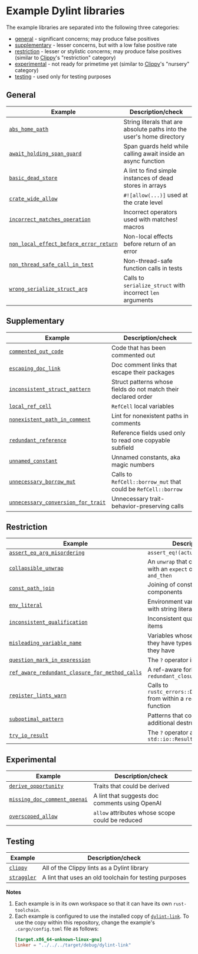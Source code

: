 # Example Dylint libraries

The example libraries are separated into the following three categories:

- [general] - significant concerns; may produce false positives
- [supplementary] - lesser concerns, but with a low false positive rate
- [restriction] - lesser or stylistic concerns; may produce false positives (similar to [Clippy]'s "restriction" category)
- [experimental] - not ready for primetime yet (similar to [Clippy]'s "nursery" category)
- [testing] - used only for testing purposes

<!-- lint descriptions start -->

## General

| Example                                                                                  | Description/check                                                      |
| ---------------------------------------------------------------------------------------- | ---------------------------------------------------------------------- |
| [`abs_home_path`](./general/abs_home_path)                                               | String literals that are absolute paths into the user's home directory |
| [`await_holding_span_guard`](./general/await_holding_span_guard)                         | Span guards held while calling await inside an async function          |
| [`basic_dead_store`](./general/basic_dead_store)                                         | A lint to find simple instances of dead stores in arrays               |
| [`crate_wide_allow`](./general/crate_wide_allow)                                         | `#![allow(...)]` used at the crate level                               |
| [`incorrect_matches_operation`](./general/incorrect_matches_operation)                   | Incorrect operators used with matches! macros                          |
| [`non_local_effect_before_error_return`](./general/non_local_effect_before_error_return) | Non-local effects before return of an error                            |
| [`non_thread_safe_call_in_test`](./general/non_thread_safe_call_in_test)                 | Non-thread-safe function calls in tests                                |
| [`wrong_serialize_struct_arg`](./general/wrong_serialize_struct_arg)                     | Calls to `serialize_struct` with incorrect `len` arguments             |

## Supplementary

| Example                                                                                | Description/check                                              |
| -------------------------------------------------------------------------------------- | -------------------------------------------------------------- |
| [`commented_out_code`](./supplementary/commented_out_code)                             | Code that has been commented out                               |
| [`escaping_doc_link`](./supplementary/escaping_doc_link)                               | Doc comment links that escape their packages                   |
| [`inconsistent_struct_pattern`](./supplementary/inconsistent_struct_pattern)           | Struct patterns whose fields do not match their declared order |
| [`local_ref_cell`](./supplementary/local_ref_cell)                                     | `RefCell` local variables                                      |
| [`nonexistent_path_in_comment`](./supplementary/nonexistent_path_in_comment)           | Lint for nonexistent paths in comments                         |
| [`redundant_reference`](./supplementary/redundant_reference)                           | Reference fields used only to read one copyable subfield       |
| [`unnamed_constant`](./supplementary/unnamed_constant)                                 | Unnamed constants, aka magic numbers                           |
| [`unnecessary_borrow_mut`](./supplementary/unnecessary_borrow_mut)                     | Calls to `RefCell::borrow_mut` that could be `RefCell::borrow` |
| [`unnecessary_conversion_for_trait`](./supplementary/unnecessary_conversion_for_trait) | Unnecessary trait-behavior-preserving calls                    |

## Restriction

| Example                                                                                                      | Description/check                                                                     |
| ------------------------------------------------------------------------------------------------------------ | ------------------------------------------------------------------------------------- |
| [`assert_eq_arg_misordering`](./restriction/assert_eq_arg_misordering)                                       | `assert_eq!(actual, expected)`                                                        |
| [`collapsible_unwrap`](./restriction/collapsible_unwrap)                                                     | An `unwrap` that could be combined with an `expect` or `unwrap` using `and_then`      |
| [`const_path_join`](./restriction/const_path_join)                                                           | Joining of constant path components                                                   |
| [`env_literal`](./restriction/env_literal)                                                                   | Environment variables referred to with string literals                                |
| [`inconsistent_qualification`](./restriction/inconsistent_qualification)                                     | Inconsistent qualification of module items                                            |
| [`misleading_variable_name`](./restriction/misleading_variable_name)                                         | Variables whose names suggest they have types other than the ones they have           |
| [`question_mark_in_expression`](./restriction/question_mark_in_expression)                                   | The `?` operator in expressions                                                       |
| [`ref_aware_redundant_closure_for_method_calls`](./restriction/ref_aware_redundant_closure_for_method_calls) | A ref-aware fork of `redundant_closure_for_method_calls`                              |
| [`register_lints_warn`](./restriction/register_lints_warn)                                                   | Calls to `rustc_errors::DiagCtxtHandle::warn` from within a `register_lints` function |
| [`suboptimal_pattern`](./restriction/suboptimal_pattern)                                                     | Patterns that could perform additional destructuring                                  |
| [`try_io_result`](./restriction/try_io_result)                                                               | The `?` operator applied to `std::io::Result`                                         |

## Experimental

| Example                                                                   | Description/check                               |
| ------------------------------------------------------------------------- | ----------------------------------------------- |
| [`derive_opportunity`](./experimental/derive_opportunity)                 | Traits that could be derived                    |
| [`missing_doc_comment_openai`](./experimental/missing_doc_comment_openai) | A lint that suggests doc comments using OpenAI  |
| [`overscoped_allow`](./experimental/overscoped_allow)                     | `allow` attributes whose scope could be reduced |

## Testing

| Example                            | Description/check                                      |
| ---------------------------------- | ------------------------------------------------------ |
| [`clippy`](./testing/clippy)       | All of the Clippy lints as a Dylint library            |
| [`straggler`](./testing/straggler) | A lint that uses an old toolchain for testing purposes |

<!-- lint descriptions end -->

**Notes**

1. Each example is in its own workspace so that it can have its own `rust-toolchain`.
2. Each example is configured to use the installed copy of [`dylint-link`](../dylint-link). To use the copy within this repository, change the example's `.cargo/config.toml` file as follows:
   ```toml
   [target.x86_64-unknown-linux-gnu]
   linker = "../../../target/debug/dylint-link"
   ```

[clippy]: https://github.com/rust-lang/rust-clippy#clippy
[experimental]: #experimental
[general]: #general
[restriction]: #restriction
[supplementary]: #supplementary
[testing]: #testing
